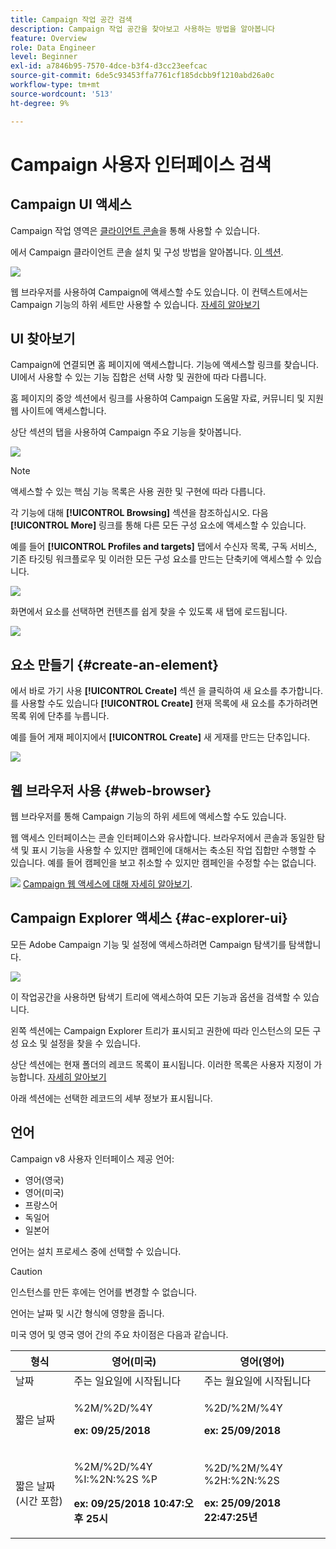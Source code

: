 ```yaml
---
title: Campaign 작업 공간 검색
description: Campaign 작업 공간을 찾아보고 사용하는 방법을 알아봅니다
feature: Overview
role: Data Engineer
level: Beginner
exl-id: a7846b95-7570-4dce-b3f4-d3cc23eefcac
source-git-commit: 6de5c93453ffa7761cf185dcbb9f1210abd26a0c
workflow-type: tm+mt
source-wordcount: '513'
ht-degree: 9%

---
```


# Campaign 사용자 인터페이스 검색

## Campaign UI 액세스

Campaign 작업 영역은 [클라이언트 콘솔](../architecture/general-architecture.md)을 통해 사용할 수 있습니다.

에서 Campaign 클라이언트 콘솔 설치 및 구성 방법을 알아봅니다. [이 섹션](../start/connect.md).

![](assets/home-page.png)

웹 브라우저를 사용하여 Campaign에 액세스할 수도 있습니다. 이 컨텍스트에서는 Campaign 기능의 하위 세트만 사용할 수 있습니다. [자세히 알아보기](#web-browser)

## UI 찾아보기

Campaign에 연결되면 홈 페이지에 액세스합니다. 기능에 액세스할 링크를 찾습니다. UI에서 사용할 수 있는 기능 집합은 선택 사항 및 권한에 따라 다릅니다.

홈 페이지의 중앙 섹션에서 링크를 사용하여 Campaign 도움말 자료, 커뮤니티 및 지원 웹 사이트에 액세스합니다.

상단 섹션의 탭을 사용하여 Campaign 주요 기능을 찾아봅니다.

![](assets/overview-home.png)

>[!NOTE]
>
>액세스할 수 있는 핵심 기능 목록은 사용 권한 및 구현에 따라 다릅니다.

각 기능에 대해 **[!UICONTROL Browsing]** 섹션을 참조하십시오. 다음 **[!UICONTROL More]** 링크를 통해 다른 모든 구성 요소에 액세스할 수 있습니다.

예를 들어 **[!UICONTROL Profiles and targets]** 탭에서 수신자 목록, 구독 서비스, 기존 타깃팅 워크플로우 및 이러한 모든 구성 요소를 만드는 단축키에 액세스할 수 있습니다.

![](assets/overview-list.png)

화면에서 요소를 선택하면 컨텐츠를 쉽게 찾을 수 있도록 새 탭에 로드됩니다.

![](assets/new-tab.png)

## 요소 만들기 {#create-an-element}

에서 바로 가기 사용 **[!UICONTROL Create]** 섹션 을 클릭하여 새 요소를 추가합니다. 를 사용할 수도 있습니다 **[!UICONTROL Create]** 현재 목록에 새 요소를 추가하려면 목록 위에 단추를 누릅니다.

예를 들어 게재 페이지에서 **[!UICONTROL Create]** 새 게재를 만드는 단추입니다.

![](assets/new-recipient.png)

## 웹 브라우저 사용 {#web-browser}

웹 브라우저를 통해 Campaign 기능의 하위 세트에 액세스할 수도 있습니다.

웹 액세스 인터페이스는 콘솔 인터페이스와 유사합니다. 브라우저에서 콘솔과 동일한 탐색 및 표시 기능을 사용할 수 있지만 캠페인에 대해서는 축소된 작업 집합만 수행할 수 있습니다. 예를 들어 캠페인을 보고 취소할 수 있지만 캠페인을 수정할 수는 없습니다.

![](../assets/do-not-localize/glass.png) [Campaign 웹 액세스에 대해 자세히 알아보기](../start/connect.md#web-access).

## Campaign Explorer 액세스 {#ac-explorer-ui}

모든 Adobe Campaign 기능 및 설정에 액세스하려면 Campaign 탐색기를 탐색합니다.

![](assets/explorer.png)

이 작업공간을 사용하면 탐색기 트리에 액세스하여 모든 기능과 옵션을 검색할 수 있습니다.

왼쪽 섹션에는 Campaign Explorer 트리가 표시되고 권한에 따라 인스턴스의 모든 구성 요소 및 설정을 찾을 수 있습니다.

상단 섹션에는 현재 폴더의 레코드 목록이 표시됩니다. 이러한 목록은 사용자 지정이 가능합니다. [자세히 알아보기](customize-ui.md)

아래 섹션에는 선택한 레코드의 세부 정보가 표시됩니다.


## 언어

Campaign v8 사용자 인터페이스 제공 언어:

* 영어(영국)
* 영어(미국)
* 프랑스어
* 독일어
* 일본어

언어는 설치 프로세스 중에 선택할 수 있습니다.

>[!CAUTION]
>
>인스턴스를 만든 후에는 언어를 변경할 수 없습니다.

언어는 날짜 및 시간 형식에 영향을 줍니다.


미국 영어 및 영국 영어 간의 주요 차이점은 다음과 같습니다.

<table> 
 <thead> 
  <tr> 
   <th> 형식<br /> </th> 
   <th> 영어(미국)<br /> </th> 
   <th> 영어(영어)<br /> </th> 
  </tr> 
 </thead> 
 <tbody> 
  <tr> 
   <td> 날짜<br /> </td> 
   <td> 주는 일요일에 시작됩니다<br /> </td> 
   <td> 주는 월요일에 시작됩니다<br /> </td> 
  </tr> 
  <tr> 
   <td> 짧은 날짜<br /> </td> 
   <td> <p>%2M/%2D/%4Y</p><p><strong>ex: 09/25/2018</strong></p> </td> 
   <td> <p>%2D/%2M/%4Y</p><p><strong>ex: 25/09/2018</strong></p> </td> 
  </tr> 
  <tr> 
   <td> 짧은 날짜(시간 포함)<br /> </td> 
   <td> <p>%2M/%2D/%4Y %I:%2N:%2S %P</p><p><strong>ex: 09/25/2018 10:47:오후 25시</strong></p> </td> 
   <td> <p>%2D/%2M/%4Y %2H:%2N:%2S</p><p><strong>ex: 25/09/2018 22:47:25년</strong></p> </td> 
  </tr> 
 </tbody> 
</table>
